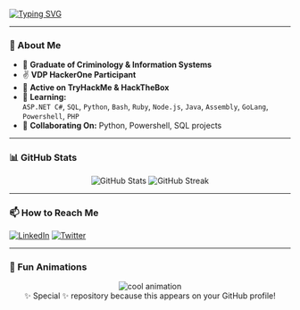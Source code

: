 <a href="https://git.io/typing-svg"><img src="https://readme-typing-svg.demolab.com?font=Fira+Code&pause=1000&color=27F736&background=000000F1&width=435&lines=Welome+to+my+GitHub+profile!" alt="Typing SVG" /></a>

---

### 🌟 About Me  
- 👀 **Graduate of Criminology & Information Systems**
- ✌ **VDP HackerOne Participant**
- 🎁 **Active on TryHackMe & HackTheBox**
- 🌱 **Learning:**  
  `ASP.NET C#`, `SQL`, `Python`, `Bash`, `Ruby`, `Node.js`, `Java`, `Assembly`, `GoLang`, `Powershell`, `PHP`  
- 💞 **Collaborating On:** Python, Powershell, SQL projects  

---

### 📊 GitHub Stats  
<div align="center">
  <img src="https://github-readme-stats.vercel.app/api?username=Aureum01&show_icons=true&theme=radical" alt="GitHub Stats" />
  <img src="https://github-readme-streak-stats.herokuapp.com/?user=Aureum01&theme=radical" alt="GitHub Streak" />
</div>

---

### 📫 How to Reach Me  
[![LinkedIn](https://img.shields.io/badge/-LinkedIn-blue?style=flat&logo=linkedin)](https://www.linkedin.com/in/yourprofile)
[![Twitter](https://img.shields.io/badge/-Twitter-%231DA1F2?style=flat&logo=twitter&logoColor=white)](https://twitter.com/yourprofile)

---

### 🎨 Fun Animations  
<div align="center">
  <img src="https://github.com/Aureum01/Aureum01/blob/main/assets/animation.gif" alt="cool animation" />
</div>

<!-- Footer -->
<div align="center">
  ✨ Special ✨ repository because this appears on your GitHub profile!  
</div>
